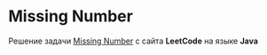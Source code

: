# Missing Number
Решение задачи [Missing Number](https://leetcode.com/problems/missing-number/) c сайта **LeetCode** на языке **Java**